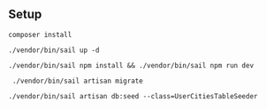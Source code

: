 ## Setup

```
composer install
```
 ```
./vendor/bin/sail up -d
```
```
./vendor/bin/sail npm install && ./vendor/bin/sail npm run dev
```
```
 ./vendor/bin/sail artisan migrate
 ```
 ```
 ./vendor/bin/sail artisan db:seed --class=UserCitiesTableSeeder
 ```

